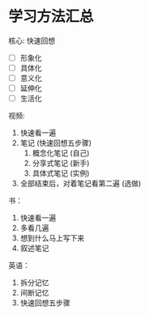 # 学习方法汇总

核心:
快速回想
* [ ] 形象化
* [ ] 具体化
* [ ] 意义化
* [ ] 延伸化
* [ ] 生活化

视频:
1. 快速看一遍
2. 笔记    (快速回想五步骤)
    1. 概念化笔记    (自己)
    2. 分享式笔记    (新手)
    3. 具体式笔记    (实例)
3. 全部结束后，对着笔记看第二遍    (选做)


书：
1. 快速看一遍
2. 多看几遍
3. 想到什么马上写下来
4. 叙述笔记

英语：
1. 拆分记忆
2. 间断记忆
3. 快速回想五步骤